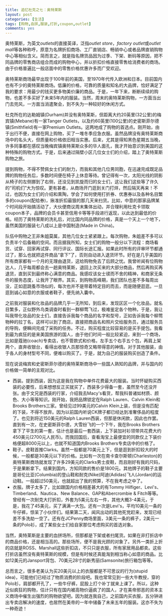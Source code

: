 ```yaml
---
title: 追忆杜克之七：奥特莱斯
layout: post
categories: [生活]
tags: [购物,血拼,服装,打折,coupon,outlet]
comments: yes
---
```


奥特莱斯，为英文*outlets*的直接英译，泛指*outlet store*，*factory outlet*或*outlet mall*等各种称呼，原意为名牌折扣商场、工厂直销店、畅销中心或者品牌直销购物中心等相似含义。简而言之，就是指名牌货品因为过季、下架、断码等原因，把不同品牌的零售商店组合而成的购物中心，并以折扣价格直接零售给消费者的商场。由于价格普遍比一般店面中的零售价格优惠许多而广受欢迎。

奥特莱斯商场最早出现于100年前的美国，至1970年代传入欧洲和日本。目前国内也有不少的奥特莱斯商场。低廉的价格，可靠的质量和知名的大品牌，恰好满足了我的要求：用最少的钱买更多物美价廉的商品。于是，一年下来，断断续续的购物，也差不多买好了未来5年内的服装。当然，周末的奥特莱斯购物，一方面当出门去兜风，一方面当消遣聚会，到不失为一种较好的休闲方式。

杜克所在的达勒姆镇(Durham)并没有奥特莱斯，但距离大约20英里(32公里)的梅宾镇(Mebane)有一家Tanger Outlets，以及约60英里(100公里)的史密斯菲尔德镇(Smithfield)有一家Premium Outlets。这两地成了购物的首选点。刚开始，由于出行不便，直接在网上购物，买了一堆冬季应急衣服。虽然品牌没有奥特莱斯商场中的名头大，但质量和价格依旧相当实惠。后来，尤其是得知黑色星期五当晚，许多同事都在感叹当晚梅宾镇奥特莱斯众多的华人面孔，我才开始意识到美国的这种特殊的购物方式。于是，后来通过隔壁小区几位女士们的介绍，踏上了奥特莱斯购物之旅。

提到购物，不得不赞佩女士们的耐力，而我和其他几位男同胞，在迅速完成既定品牌的购物任务后，多数时间便在椅子上休息等待。曾记得有一次，太阳光线的阴影从椅子的左侧挪到了右侧，还没见到凯旋而归的女士们，这让我们这些等了许久的“司机们”大为惊叹。更有甚者，从商场开门逛到关门打烊，然后隔天再来！不过，也因为女士们的介绍和熏陶，学会了如何使用打折券、优惠券以及各种名目繁多的coupon(配给券)，揪准折扣最狠的那几天来扫货。比如，中意的那家品牌某个时间段开始搞活动了，大伙便商议周末集体出动，并合理利用杜克卡领取coupon本子，品牌的会员卡甚至信用卡等等手段进行返现，以此达到最低的价格。经历了奥特莱斯的洗礼后，对比国内同品牌的价格，真是一个天上一个地下，虽然美国的服装七八成以上是中国制造(Made in China)。

队伍中购物之王非朱姐莫属，其他几位女士紧紧跟上。每次购物，朱姐差不多可以负责半个后备箱的空间。而且据我所知，女士们的购物一般分以下流程：商场看货、试穿、回家再试穿、同行评议、国际长途汇报。如果此时所有的评审环节都通过了，那么也就把这件商品“拿下”了，否则自动进入退货环节。好在是几乎美国的所有商家都有一个月的无理由退货，这给购物免去了后顾之忧。我曾听闻有位购物达人，几乎每周都会去一趟奥特莱斯，退回上次买来的大部分商品，然后再购买再退货，直到买到最终称心满意的商品。我感叹该女士锲而不舍的精神，和商家无条件的服务态度，让我开了眼界。其实，到购物高峰期，我们团队也差不多每周出没，正如逛跳蚤市场似的，每次也并不是带着特定目的而去，而是随便逛逛。一旦逛到诚心如意的衣服或者鞋子，便先纳入囊中。

之前我对服装和化妆品的品牌几乎一无所知，到后来，发现区区一个化妆品，就名目繁多，正似野外鸟类调查时看到一群柳莺飞过，极难鉴定各个物种。于是，我让叫我带化妆品的女士们，直接告诉我每个商品的名字和型号，正如告诉我每个柳莺物种的拉丁名，这样可以到了商店，直接把商品名和照片交给服务员，通过服务员的导购，便瞬间完成了采购的任务。不过，购买程度比较容易的是买手提包。我看到最为疯狂的是来美国旅游的国人，由于他们时间一般比较紧迫，来到一个商场，比如是蔻驰(coach)专卖店，也不管款式和价格，左手五个右手五个包，再肩上架两个，直奔收银台，看得出收银人员那惊奇又略带得意的神情。对于其他服装，由于各人的身材型号不同，便难以购买了。于是，就为自己的服装购买创造了条件。

现在说说梅宾和史密斯菲尔德的奥特莱斯商场中一些国人熟知的品牌，并与国内的价格做一简单的主观对比。

-	西装。提到西装，因为这是我在购物中单件花费最大的服装。当时怀疑购买西装的必要性，后来想想反正买就买了，西装多少得备一套，虽然至今还没开张。由于文兄是西装的行家，介绍我去Macy's看货，帮我科普诸如材质、颜色、大小等等知识。刚开始，我把品牌锁定在Ralph Lauren、Calvin Klein和Brooks Brothers三家。曾经见过99美元的Calvin Klein上装，但是没有匹配的下装，不得不放弃。因为以前国内听说CK牌子都已经达到准奢侈品的程度了。也见到将近150美元的Ralph Lauren西装，但那是休闲款，因此也作罢。直到有一次，在史密斯菲尔德，大雪纷飞的一个下午，我在Brooks Brothers拿下了平生的第一套，估计也是最后一套西装，上下装加衬衫领带共花费大约450美元(2700元人民币)。而我回国后，查看淘宝上最便宜的同款仅上下装价格便超8000元以上，也就不知道国内Brooks Brothers专卖店中的价格了。
-	鞋子。皮鞋首推Clarks。虽然一般都是70美元上下，但是逛到折扣较大的时候，一般都是30美元以下的价格。比如有一次在南卡查尔斯顿(Charleston)的奥特莱斯商场就发现了许多29美元的Clarks男士皮鞋，而且刚好有我的尺码，于是果断拿下。结果到国内，方知同款的售价是1800元。其他牌子的鞋子主要是哥伦比亚(Columbia)的登山鞋和耐克(Nike)阿迪(Adidas)飞人(Jordan)的运动鞋。一般超过50美元，也就超出了我的预算，不在我考虑之中了。
-	衣服。牌子太多了，比如跟国内价格相差甚大的有Tommy Hilfiger、Levi's、Timberland、Nautica、New Balance、GAP和Abercrombie & Fitch等等。曾经有一次耐克大打折扣，外套为5美元左右一件，其他大概3-4美元，于是，我花了45美元，买了满满一大包。还有一次是Levi's，平均10美元一条的牛仔裤，惊呆了小伙伴们。结果第二天，闻风出动的其他死党赶来，发现已经差不多洗劫一空了。还有在JCPenny商场里面，3美元一条的裤子，2美元一条的Polo衫，成了某些女士们给自家那位考虑购买的首选对象。

当然，奥特莱斯是主要的血拼场所，但那都是下架或者扫尾货。如果在非打折店中的商品价格，还是相当高的。那些场所，便不是我光顾的对象了。另外一类折上折的店就是ROSS、Marshall这些折扣店，不只只是衣服，所有家居用品都卖。这些打折店虽然没有奥特莱斯的规模，但是有时候还真能淘到相当称心如意的商品。比如12美元的Jansport背包、70美元28寸的新秀丽(Samsonite)旅行箱包等等。

总而言之，很多老美认为买20美元以上的衣服都是不可思议的行为(stupid idea)，可能他们已经过了物质消费的阶段吧。我也常常见到一些大牛教授，穿的Polo衫，肩部都开孔了，一些牛仔裤，屁股上打个补丁就来上课了。所以，这种近似疯狂的购物，估计只有在国内被高物价逼疯了的国人，才在美帝邪恶的资本主义商场中催生出强烈的购物欲望吧。因为就连我自己，之前国内买衣服，五分钟进出专卖店解决的速度，也居然在美帝的一年中储备了未来五年的服装。这亦不失为一种奇迹！